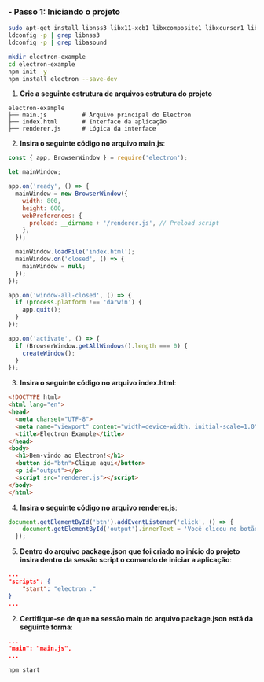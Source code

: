 ### - Passo 1: Iniciando o projeto

```bash
sudo apt-get install libnss3 libx11-xcb1 libxcomposite1 libxcursor1 libxdamage1 libxi6 libxtst6 libnss3 libxrandr2 libasound2 libatk1.0-0 libpangocairo-1.0-0 libgtk-3-0
ldconfig -p | grep libnss3
ldconfig -p | grep libasound

mkdir electron-example
cd electron-example
npm init -y
npm install electron --save-dev
```
1. **Crie a seguinte estrutura de arquivos estrutura do projeto**
```
electron-example
├── main.js          # Arquivo principal do Electron
├── index.html       # Interface da aplicação
├── renderer.js      # Lógica da interface
```

2. **Insira o seguinte código no arquivo main.js**:
```javascript
const { app, BrowserWindow } = require('electron');

let mainWindow;

app.on('ready', () => {
  mainWindow = new BrowserWindow({
    width: 800,
    height: 600,
    webPreferences: {
      preload: __dirname + '/renderer.js', // Preload script
    },
  });

  mainWindow.loadFile('index.html');
  mainWindow.on('closed', () => {
    mainWindow = null;
  });
});

app.on('window-all-closed', () => {
  if (process.platform !== 'darwin') {
    app.quit();
  }
});

app.on('activate', () => {
  if (BrowserWindow.getAllWindows().length === 0) {
    createWindow();
  }
});

```
3. **Insira o seguinte código no arquivo index.html**:
```html
<!DOCTYPE html>
<html lang="en">
<head>
  <meta charset="UTF-8">
  <meta name="viewport" content="width=device-width, initial-scale=1.0">
  <title>Electron Example</title>
</head>
<body>
  <h1>Bem-vindo ao Electron!</h1>
  <button id="btn">Clique aqui</button>
  <p id="output"></p>
  <script src="renderer.js"></script>
</body>
</html>
```
4. **Insira o seguinte código no arquivo renderer.js**:
```javascript
document.getElementById('btn').addEventListener('click', () => {
    document.getElementById('output').innerText = 'Você clicou no botão!';
  });
```
5. **Dentro do arquivo package.json que foi criado no início do projeto insira dentro da sessão script o comando de iniciar a aplicação**:
```json
...
"scripts": {
    "start": "electron ."
}
...
```

2. **Certifique-se de que na sessão main do arquivo package.json está da seguinte forma**:
```json
...
"main": "main.js",
...
```
```bash
npm start
```